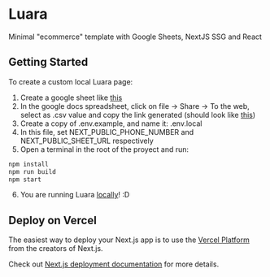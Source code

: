 # Luara

Minimal "ecommerce" template with Google Sheets, NextJS SSG and React

## Getting Started

To create a custom local Luara page:

1. Create a google sheet like [this](https://docs.google.com/spreadsheets/d/1QqpNyXh4C9kyJ0dGnpZx_zy_7josC_d8Kz6Kw1D5HWQ/edit?usp=sharing)
2. In the google docs spreadsheet, click on file -> Share -> To the web, select as .csv value and copy the link generated (should look like [this](https://docs.google.com/spreadsheets/d/e/2PACX-1vTj_BVYqprfKVQFKs6H_Tv5o8h2fI2g0cqQiwJLmTbQNp4lJE-7ipknc53_A0vr9PxZngugvki5wwPB/pub?output=csv))
3. Create a copy of .env.example, and name it: .env.local
4. In this file, set NEXT_PUBLIC_PHONE_NUMBER and NEXT_PUBLIC_SHEET_URL respectively
5. Open a terminal in the root of the proyect and run:

```bash
npm install
npm run build
npm start
```

6. You are running Luara [locally](http://localhost:3000)! :D

## Deploy on Vercel

The easiest way to deploy your Next.js app is to use the [Vercel Platform](https://vercel.com/new?utm_medium=default-template&filter=next.js&utm_source=create-next-app&utm_campaign=create-next-app-readme) from the creators of Next.js.

Check out [Next.js deployment documentation](https://nextjs.org/docs/deployment) for more details.
